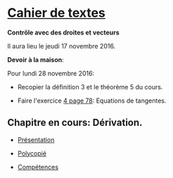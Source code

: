 # [Cahier de textes](https://github.com/EdisonLorgues1SD1617/math1sd1617/blob/master/Donn%C3%A9es/Cahier%20de%20textes/readme.md)


**Contrôle avec des droites et vecteurs**

Il aura lieu le jeudi 17 novembre 2016.

**Devoir à la maison**:

Pour lundi 28 novembre 2016:

- Recopier la définition 3 et le théorème 5 du cours.

- Faire l'exercice [4 page 78](https://github.com/EdisonLorgues1SD1617/Math1SD1617/blob/master/Donn%C3%A9es/Chapitres/3.%20Derivation/Images/4p78.png): Equations de tangentes.

## Chapitre en cours: Dérivation.

- [Présentation](https://github.com/EdisonLorgues1SD1617/Math1SD1617/blob/master/Donn%C3%A9es/Chapitres/3.%20Derivation/Pr%C3%A9sentation/Derivation.pdf)

-  [Polycopié](https://github.com/EdisonLorgues1SD1617/Math1SD1617/blob/master/Donn%C3%A9es/Chapitres/3.%20Derivation/Polycopie/Derivation.pdf)


 - [Compétences](https://github.com/EdisonLorgues1SD1617/Math1SD1617/tree/master/Donn%C3%A9es/Chapitres/3.%20Derivation/Comp%C3%A9tences)

<!--

- [Fiche de synthèse de cours](https://github.com/EdisonLorgues1SD1617/Math1SD1617/blob/master/Donn%C3%A9es/Chapitres/2.%20Vecteurs/Comp%C3%A9tences/synthese.pdf)
 -->
